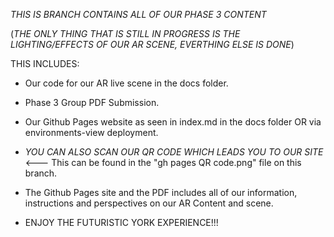 *THIS IS BRANCH CONTAINS ALL OF OUR PHASE 3 CONTENT*


(*THE ONLY THING THAT IS STILL IN PROGRESS IS THE LIGHTING/EFFECTS OF OUR AR SCENE, EVERTHING ELSE IS DONE*)


THIS INCLUDES: 
- Our code for our AR live scene in the docs folder.

- Phase 3 Group PDF Submission.

- Our Github Pages website as seen in index.md in the docs folder OR via environments-view deployment. 

- *YOU CAN ALSO SCAN OUR QR CODE WHICH LEADS YOU TO OUR SITE* <--- This can be found in the "gh pages QR code.png" file on this branch.

- The Github Pages site and the PDF includes all of our information, instructions and perspectives on our AR Content and scene. 


- ENJOY THE FUTURISTIC YORK EXPERIENCE!!!
